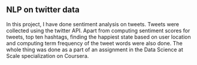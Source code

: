 ## NLP on twitter data
In this project, I have done sentiment analysis on tweets. Tweets were collected using the twitter API. Apart from computing sentiment scores for tweets, top ten hashtags, finding the happiest state based on user location and computing term frequency of the tweet words were also done. The whole thing was done as a part of an assignment in the Data Science at Scale specialization on Coursera.
